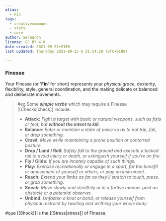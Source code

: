 ```yaml
---
alias:
  - Fin
tags:
  - creativecommons
  - stats
  - core
author: Seraaron
license: CC BY 4.0
date created: 2021-09-22+2100
last updated: Thursday 2021-09-23 @ 21:54:28 (UTC+0100)

---
```


### Finesse

Your Finesse (or '**Fin**' for short) represents your _physical grace_, dexterity, flexibility, style, general coordination, and the making delicate or balanced and deliberate movements.

> #eg
> Some **_simple verbs_** which may require a Finesse [[Checks|check]] include:
>
> -   **Attack:** _Fight a target with basic or natural weapons, such as fists or feet, but **without the intent to kill**._
> -   **Balance:** _Enter or maintain a state of poise so as to not trip, fall, or drop something._
> -   **Crawl:** _Move while maintaining a prone position or contorted posture._
> -   **Drop / Land / Roll:** _Safely fall to the ground and execute a tucked roll to avoid injury or death, or extinguish yourself if you're on fire._
> -   **Fly / Glide:** _If you are innately capable of such things._
> -   **Play:** _Exercise recreationally or engage in a sport, for the benefit or amusement of yourself or others, or play an instrument._
> -   **Reach:** _Extend your limbs as far as they'll stretch to touch, press, or grab something._
> -   **Sneak:** _Move slowly and stealthily or in a furtive manner past an obstacle or a potential observer._
> -   **Unbind:** _Unfasten a knot or bond, or release yourself from physical restraint by twisting and writhing your whole body._

#que [[Shock]] is the [[Stress|stress]] of Finesse.
